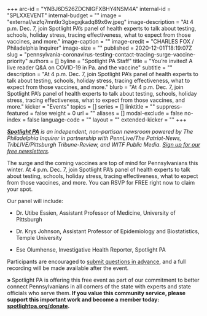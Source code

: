 +++
arc-id = "YNBJ6D526ZDCNIGFXBHY4NSM4A"
internal-id = "SPLXXEVENT"
internal-budget = ""
image = "external/wzfq7mntkr3gbxgxjkadq89x6w.jpeg"
image-description = "At 4 p.m. Dec. 7, join Spotlight PA’s panel of health experts to talk about testing, schools, holiday stress, tracing effectiveness, what to expect from those vaccines, and more."
image-caption = ""
image-credit = "CHARLES FOX / Philadelphia Inquirer"
image-size = ""
published = 2020-12-01T18:19:07Z
slug = "pennsylvania-coronavirus-testing-contact-tracing-surge-vaccine-priority"
authors = []
byline = "Spotlight PA Staff"
title = "You’re invited! A live reader Q&A on COVID-19 in Pa. and the vaccine"
subtitle = ""
description = "At 4 p.m. Dec. 7, join Spotlight PA’s panel of health experts to talk about testing, schools, holiday stress, tracing effectiveness, what to expect from those vaccines, and more."
blurb = "At 4 p.m. Dec. 7, join Spotlight PA’s panel of health experts to talk about testing, schools, holiday stress, tracing effectiveness, what to expect from those vaccines, and more."
kicker = "Events"
topics = []
series = []
linktitle = ""
suppress-featured = false
weight = 0
url = ""
aliases = []
modal-exclude = false
no-index = false
language-code = ""
layout = ""
extended-kicker = ""
+++

<a href="https://www.spotlightpa.org/"><i><b>Spotlight PA</b></i></a><i> is an independent, non-partisan newsroom powered by The Philadelphia Inquirer in partnership with PennLive/The Patriot-News, TribLIVE/Pittsburgh Tribune-Review, and WITF Public Media. </i><a href="https://www.spotlightpa.org/newsletters"><i>Sign up for our free newsletters</i></a><i>.</i>

The surge and the coming vaccines are top of mind for Pennsylvanians this winter. At 4 p.m. Dec. 7, join Spotlight PA’s panel of health experts to talk about testing, schools, holiday stress, tracing effectiveness, what to expect from those vaccines, and more. You can <a data-gone="https://inquirer.zoom.us/webinar/register/7116067556656/WN_SyBUm0bFTmmriU_7RhmmKA">RSVP for FREE right now to claim your spot</a>.

Our panel will include:

- Dr. Utibe Essien, Assistant Professor of Medicine, University of Pittsburgh

- Dr. Krys Johnson, Assistant Professor of Epidemiology and Biostatistics, Temple University

- Ese Olumhense, Investigative Health Reporter, Spotlight PA

Participants are encouraged to <a href="mailto:cbaxter@spotlightpa.org" target=_blank>submit questions in advance</a>, and a full recording will be made available after the event.

<b>» </b>Spotlight PA is offering this free event as part of our commitment to better connect Pennsylvanians in all corners of the state with experts and state officials who serve them.<b> If you value this community service, please support this important work and become a member today: </b><a href="/donate?campaign=701Dn000000YgpHIAS"><b>spotlightpa.org/donate</b></a><b>.</b>
